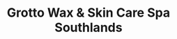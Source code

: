 ---
title: "Grotto Wax & Skin Care Spa Southlands"
url: /aurora/grotto-wax-und-skin-care-spa-southlands/
shop: Kosmetik
---